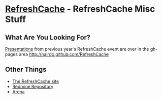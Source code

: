 [RefreshCache](http://www.refreshcache.com) - RefreshCache Misc Stuff
=================================================================

## What Are You Looking For?
[Presentations](http://refreshcache.github.com/presentations) from previous year's RefreshCache event are over in the gh-pages area http://nairdo.github.com/RefreshCache


## Other Things

* [The RefreshCache site](http://www.refreshcache.com)
* [Redmine Repository](http://redmine.refreshcache.com)
* [Arena <Sample Server/>](http://arena.refreshcache.com)


